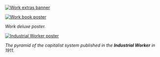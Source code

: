 [![Work extras banner](https://cloudfront.crimethinc.com/assets/books/work/images/extras-banner.jpg)](/books/work/extras)

[![Work book poster](https://cloudfront.crimethinc.com/assets/books/work/images/work-poster-small.jpg)](https://cloudfront.crimethinc.com/assets/books/work/images/work-poster-large.jpg)

_Work deluxe poster._

[![Industrial Worker poster](https://cloudfront.crimethinc.com/assets/books/work/images/iww-poster-small.jpg)](https://cloudfront.crimethinc.com/assets/books/work/images/iww-poster-large.jpg)

_The pyramid of the capitalist system published in the **Industrial Worker** in 1911._